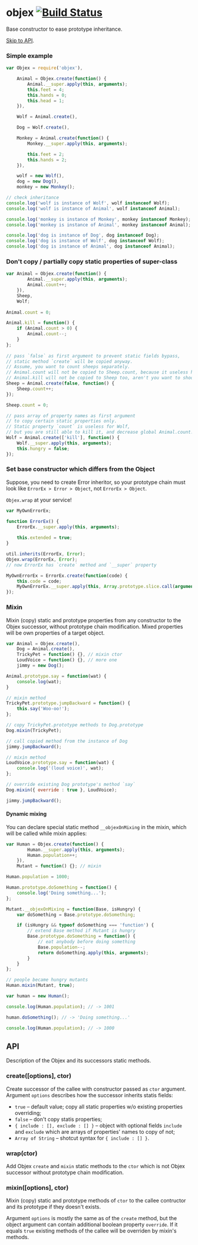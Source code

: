 # objex [![Build Status](https://secure.travis-ci.org/nodules/objex.png)](http://travis-ci.org/nodules/objex)

Base constructor to ease prototype inheritance.

[Skip to API](#api).

### Simple example

```javascript
var Objex = require('objex'),

    Animal = Objex.create(function() {
        Animal.__super.apply(this, arguments);
        this.feet = 4;
        this.hands = 0;
        this.head = 1;
    }),

    Wolf = Animal.create(),

    Dog = Wolf.create(),

    Monkey = Animal.create(function() {
        Monkey.__super.apply(this, arguments);

        this.feet = 2;
        this.hands = 2;
    }),

    wolf = new Wolf(),
    dog = new Dog(),
    monkey = new Monkey();

// check inheritance
console.log('wolf is instance of Wolf', wolf instanceof Wolf);
console.log('wolf is instance of Animal', wolf instanceof Animal);

console.log('monkey is instance of Monkey', monkey instanceof Monkey);
console.log('monkey is instance of Animal', monkey instanceof Animal);

console.log('dog is instance of Dog', dog instanceof Dog);
console.log('dog is instance of Wolf', dog instanceof Wolf);
console.log('dog is instance of Animal', dog instanceof Animal);
```

### Don't copy / partially copy static properties of super-class

```javascript
var Animal = Objex.create(function() {
        Animal.__super.apply(this, arguments);
        Animal.count++;
    }),
    Sheep,
    Wolf;
    
Animal.count = 0;

Animal.kill = function() {
    if (Animal.count > 0) {
        Animal.count--;
    }
};
    
// pass `false` as first argument to prevent static fields bypass,
// static method `create` will be copied anyway.
// Assume, you want to count sheeps separately.
// Animal.count will not be copied to Sheep.count, because it useless here.
// Animal.kill will not be copied to Sheep too, aren't you want to shoot your own Sheep?
Sheep = Animal.create(false, function() {
    Sheep.count++;
});

Sheep.count = 0;

// pass array of property names as first argument 
// to copy certain static properties only.
// Static property `count` is useless for Wolf,
// but you are still able to kill it, and decrease global Animal.count!
Wolf = Animal.create(['kill'], function() {
    Wolf.__super.apply(this, arguments);
    this.hungry = false;
});
```

### Set base constructor which differs from the Object

Suppose, you need to create Error inheritor, so your prototype chain must look like `ErrorEx > Error > Object`, not `ErrorEx > Object`.

`Objex.wrap` at your service!

```javascript
var MyOwnErrorEx;

function ErrorEx() {
    ErrorEx.__super.apply(this, arguments);
    
    this.extended = true;
}

util.inherits(ErrorEx, Error);
Objex.wrap(ErrorEx, Error);
// now ErrorEx has `create` method and `__super` property

MyOwnErrorEx = ErrorEx.create(function(code) {
    this.code = code;
    MyOwnErrorEx.__super.apply(this, Array.prototype.slice.call(arguments, 1));
});
```

### Mixin

Mixin (copy) static and prototype properties from any constructor to the Objex successor, without prototype chain modification. Mixed properties will be own properties of a target object.

```javascript
var Animal = Objex.create(),
    Dog = Animal.create(),
    TrickyPet = function() {}, // mixin ctor
    LoudVoice = function() {}, // more one
    jimmy = new Dog();

Animal.prototype.say = function(wat) {
    console.log(wat);
}

// mixin method
TrickyPet.prototype.jumpBackward = function() {
    this.say('Woo-oo!');
};

// copy TrickyPet.prototype methods to Dog.prototype
Dog.mixin(TrickyPet);

// call copied method from the instance of Dog
jimmy.jumpBackward();

// mixin method
LoudVoice.prototype.say = function(wat) {
    console.log('(loud voice)', wat);
};

// override existing Dog prototype's method `say`
Dog.mixin({ override : true }, LoudVoice);

jimmy.jumpBackward();
```

#### Dynamic mixing

You can declare special static method `__objexOnMixing` in the mixin, which will be called while mixin applies:

```javascript
var Human = Objex.create(function() {
        Human.__super.apply(this, arguments);
        Human.population++;
    }),
    Mutant = function() {}; // mixin

Human.population = 1000;

Human.prototype.doSomething = function() {
    console.log('Doing something...');
};

Mutant.__objexOnMixing = function(Base, isHungry) {
    var doSomething = Base.prototype.doSomething;

    if (isHungry && typeof doSomething === 'function') {
        // extend Base method if Mutant is hungry
        Base.prototype.doSomething = function() {
            // eat anybody before doing something
            Base.population--;
            return doSomething.apply(this, arguments);
        }
    }
};

// people became hungry mutants
Human.mixin(Mutant, true);

var human = new Human();

console.log(Human.population); // -> 1001

human.doSomething(); // -> 'Doing something...'

console.log(Human.population); // -> 1000
```

## API

Description of the Objex and its successors static methods.

### create([options], ctor)

Create successor of the callee with constructor passed as `ctor` argument. Argument `options` describes how the successor inherits statis fields:

* `true` – default value; copy all static properties w/o existing properties overriding;
* `false` – don't copy statis properties;
* `{ include : [], exclude : [] }` – object with optional fields `include` and `exclude` which are arrays of properties' names to copy of not;
* `Array of String` – shotcut syntax for `{ include : [] }`.

### wrap(ctor)

Add Objex `create` and `mixin` static methods to the `ctor` which is not Objex successor without prototype chain modification.

### mixin([options], ctor)

Mixin (copy) static and prototype methods of `ctor` to the callee contructor and its prototype if they doesn't exists.

Argument `options` is mostly the same as of the `create` method, but the object argument can contain additional boolean property `override`. If it equals `true` existing methods of the callee will be overriden by mixin's methods.
